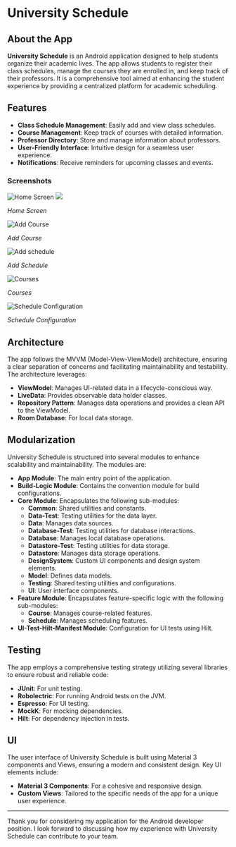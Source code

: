 # University Schedule

## About the App

**University Schedule** is an Android application designed to help students organize their academic lives. The app allows students to register their class schedules, manage the courses they are enrolled in, and keep track of their professors. It is a comprehensive tool aimed at enhancing the student experience by providing a centralized platform for academic scheduling.

## Features

- **Class Schedule Management**: Easily add and view class schedules.
- **Course Management**: Keep track of courses with detailed information.
- **Professor Directory**: Store and manage information about professors.
- **User-Friendly Interface**: Intuitive design for a seamless user experience.
- **Notifications**: Receive reminders for upcoming classes and events.

### Screenshots

![Home Screen](screenshots/schedule_timetable.jpg)
![](screenshots/schedule_list.jpg)

*Home Screen*

![Add Course](screenshots/add_course.jpg)

*Add Course*

![Add schedule](screenshots/add_schedule.jpg)

*Add Schedule*

![Courses](screenshots/courses.jpg)

*Courses*

![Schedule Configuration](screenshots/schedule_configuration.jpg)

*Schedule Configuration*

## Architecture

The app follows the MVVM (Model-View-ViewModel) architecture, ensuring a clear separation of concerns and facilitating maintainability and testability. The architecture leverages:
- **ViewModel**: Manages UI-related data in a lifecycle-conscious way.
- **LiveData**: Provides observable data holder classes.
- **Repository Pattern**: Manages data operations and provides a clean API to the ViewModel.
- **Room Database**: For local data storage.

## Modularization

University Schedule is structured into several modules to enhance scalability and maintainability. The modules are:

- **App Module**: The main entry point of the application.
- **Build-Logic Module**: Contains the convention module for build configurations.
- **Core Module**: Encapsulates the following sub-modules:
  - **Common**: Shared utilities and constants.
  - **Data-Test**: Testing utilities for the data layer.
  - **Data**: Manages data sources.
  - **Database-Test**: Testing utilities for database interactions.
  - **Database**: Manages local database operations.
  - **Datastore-Test**: Testing utilities for data storage.
  - **Datastore**: Manages data storage operations.
  - **DesignSystem**: Custom UI components and design system elements.
  - **Model**: Defines data models.
  - **Testing**: Shared testing utilities and configurations.
  - **UI**: User interface components.
- **Feature Module**: Encapsulates feature-specific logic with the following sub-modules:
  - **Course**: Manages course-related features.
  - **Schedule**: Manages scheduling features.
- **UI-Test-Hilt-Manifest Module**: Configuration for UI tests using Hilt.

## Testing

The app employs a comprehensive testing strategy utilizing several libraries to ensure robust and reliable code:
- **JUnit**: For unit testing.
- **Robolectric**: For running Android tests on the JVM.
- **Espresso**: For UI testing.
- **MockK**: For mocking dependencies.
- **Hilt**: For dependency injection in tests.

## UI

The user interface of University Schedule is built using Material 3 components and Views, ensuring a modern and consistent design. Key UI elements include:
- **Material 3 Components**: For a cohesive and responsive design.
- **Custom Views**: Tailored to the specific needs of the app for a unique user experience.

---

Thank you for considering my application for the Android developer position. I look forward to discussing how my experience with University Schedule can contribute to your team.
